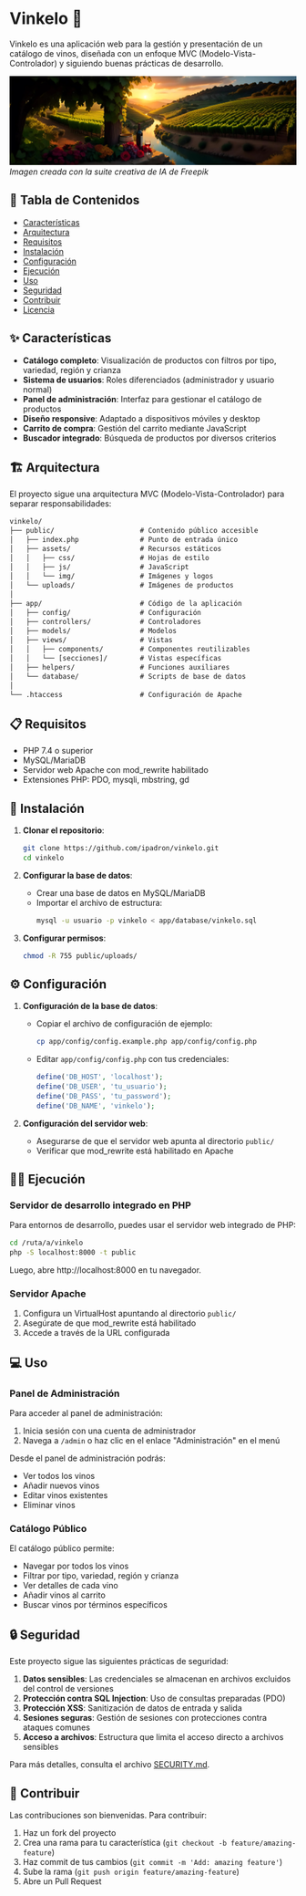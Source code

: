 # Vinkelo 🍷 

Vinkelo es una aplicación web para la gestión y presentación de un catálogo de vinos, diseñada con un enfoque MVC (Modelo-Vista-Controlador) y siguiendo buenas prácticas de desarrollo.

![Página de inicio de Vinkelo](public/assets/img/freepik_fondo_home.png)
*Imagen creada con la suite creativa de IA de Freepik*

## 📜 Tabla de Contenidos

- [Características](#-características)
- [Arquitectura](#-arquitectura)
- [Requisitos](#-requisitos)
- [Instalación](#-instalación)
- [Configuración](#-configuración)
- [Ejecución](#-ejecución)
- [Uso](#-uso)
- [Seguridad](#-seguridad)
- [Contribuir](#-contribuir)
- [Licencia](#-licencia)

## ✨ Características

- **Catálogo completo**: Visualización de productos con filtros por tipo, variedad, región y crianza
- **Sistema de usuarios**: Roles diferenciados (administrador y usuario normal)
- **Panel de administración**: Interfaz para gestionar el catálogo de productos
- **Diseño responsive**: Adaptado a dispositivos móviles y desktop
- **Carrito de compra**: Gestión del carrito mediante JavaScript
- **Buscador integrado**: Búsqueda de productos por diversos criterios

## 🏗️ Arquitectura

El proyecto sigue una arquitectura MVC (Modelo-Vista-Controlador) para separar responsabilidades:

```
vinkelo/
├── public/                     # Contenido público accesible
│   ├── index.php               # Punto de entrada único
│   ├── assets/                 # Recursos estáticos
│   │   ├── css/                # Hojas de estilo
│   │   ├── js/                 # JavaScript
│   │   └── img/                # Imágenes y logos
│   └── uploads/                # Imágenes de productos
│
├── app/                        # Código de la aplicación
│   ├── config/                 # Configuración
│   ├── controllers/            # Controladores
│   ├── models/                 # Modelos
│   ├── views/                  # Vistas
│   │   ├── components/         # Componentes reutilizables
│   │   └── [secciones]/        # Vistas específicas
│   ├── helpers/                # Funciones auxiliares
│   └── database/               # Scripts de base de datos
│
└── .htaccess                   # Configuración de Apache
```

## 📋 Requisitos

- PHP 7.4 o superior
- MySQL/MariaDB
- Servidor web Apache con mod_rewrite habilitado
- Extensiones PHP: PDO, mysqli, mbstring, gd

## 🚀 Instalación

1. **Clonar el repositorio**:
   ```bash
   git clone https://github.com/ipadron/vinkelo.git
   cd vinkelo
   ```

2. **Configurar la base de datos**:
   - Crear una base de datos en MySQL/MariaDB
   - Importar el archivo de estructura:
     ```bash
     mysql -u usuario -p vinkelo < app/database/vinkelo.sql
     ```

3. **Configurar permisos**:
   ```bash
   chmod -R 755 public/uploads/
   ```

## ⚙️ Configuración

1. **Configuración de la base de datos**:
   - Copiar el archivo de configuración de ejemplo:
     ```bash
     cp app/config/config.example.php app/config/config.php
     ```
   - Editar `app/config/config.php` con tus credenciales:
     ```php
     define('DB_HOST', 'localhost');
     define('DB_USER', 'tu_usuario');
     define('DB_PASS', 'tu_password');
     define('DB_NAME', 'vinkelo');
     ```

2. **Configuración del servidor web**:
   - Asegurarse de que el servidor web apunta al directorio `public/`
   - Verificar que mod_rewrite está habilitado en Apache

## 🏃‍♂️ Ejecución

### Servidor de desarrollo integrado en PHP

Para entornos de desarrollo, puedes usar el servidor web integrado de PHP:

```bash
cd /ruta/a/vinkelo
php -S localhost:8000 -t public
```

Luego, abre http://localhost:8000 en tu navegador.

### Servidor Apache

1. Configura un VirtualHost apuntando al directorio `public/`
2. Asegúrate de que mod_rewrite está habilitado
3. Accede a través de la URL configurada

## 💻 Uso

### Panel de Administración

Para acceder al panel de administración:
1. Inicia sesión con una cuenta de administrador
2. Navega a `/admin` o haz clic en el enlace "Administración" en el menú

Desde el panel de administración podrás:
- Ver todos los vinos
- Añadir nuevos vinos
- Editar vinos existentes
- Eliminar vinos

### Catálogo Público

El catálogo público permite:
- Navegar por todos los vinos
- Filtrar por tipo, variedad, región y crianza
- Ver detalles de cada vino
- Añadir vinos al carrito
- Buscar vinos por términos específicos

## 🔒 Seguridad

Este proyecto sigue las siguientes prácticas de seguridad:

1. **Datos sensibles**: Las credenciales se almacenan en archivos excluidos del control de versiones
2. **Protección contra SQL Injection**: Uso de consultas preparadas (PDO)
3. **Protección XSS**: Sanitización de datos de entrada y salida
4. **Sesiones seguras**: Gestión de sesiones con protecciones contra ataques comunes
5. **Acceso a archivos**: Estructura que limita el acceso directo a archivos sensibles

Para más detalles, consulta el archivo [SECURITY.md](SECURITY.md).

## 🤝 Contribuir

Las contribuciones son bienvenidas. Para contribuir:

1. Haz un fork del proyecto
2. Crea una rama para tu característica (`git checkout -b feature/amazing-feature`)
3. Haz commit de tus cambios (`git commit -m 'Add: amazing feature'`)
4. Sube la rama (`git push origin feature/amazing-feature`)
5. Abre un Pull Request
